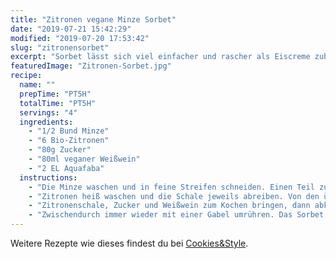 ```yaml
---
title: "Zitronen vegane Minze Sorbet"
date: "2019-07-21 15:42:29"
modified: "2019-07-20 17:53:42"
slug: "zitronensorbet"
excerpt: "Sorbet lässt sich viel einfacher und rascher als Eiscreme zubereiten, ist aber nicht minder lecker. "
featuredImage: "Zitronen-Sorbet.jpg"
recipe:
  name: ""
  prepTime: "PT5H"
  totalTime: "PT5H"
  servings: "4"
  ingredients:
    - "1/2 Bund Minze"
    - "6 Bio-Zitronen"
    - "80g Zucker"
    - "80ml veganer Weißwein"
    - "2 EL Aquafaba"
  instructions:
    - "Die Minze waschen und in feine Streifen schneiden. Einen Teil zum Garnieren beiseite legen."
    - "Zitronen heiß waschen und die Schale jeweils abreiben. Von den übrigen 4 Zitronen die Kappe abschneiden und sie auspressen, sowie das Fruchtfleisch ausschaben."
    - "Zitronenschale, Zucker und Weißwein zum Kochen bringen, dann abkühlen lassen und durch ein Sieb abgießen. Das Kichererbsenwasser (Aquafaba) aufschlagen und durch die Flüssigkeit ziehen. Dann noch Zitronensaft und Minze zugeben und dann alles in eine flache Metallschüssel geben und 2-3 Stunden im Tiefkühler cremig gefrieren lassen."
    - "Zwischendurch immer wieder mit einer Gabel umrühren. Das Sorbet dann in die ausgehöhlten Zitronen füllen und für weitere 3-4 Stunden gefrieren. Zum Servieren mit Minzblättchen garnieren."
---
```


Weitere Rezepte wie dieses findest du bei [Cookies&Style](https://cookiesandstyle.at).